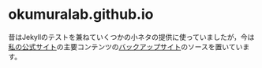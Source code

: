 # okumuralab.github.io

昔はJekyllのテストを兼ねていくつかの小ネタの提供に使っていましたが，今は[私の公式サイト](https://oku.edu.mie-u.ac.jp/~okumura/)の主要コンテンツの[バックアップサイト](https://okumuralab.github.io/)のソースを置いています。
